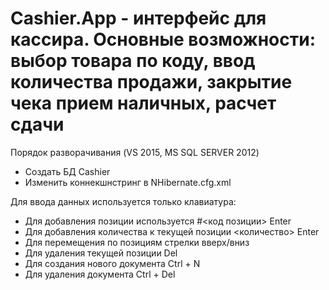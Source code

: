 ﻿# Cashier.App - интерфейс для кассира. Основные возможности: выбор товара по коду, ввод количества продажи, закрытие чека прием наличных, расчет сдачи
<p>Порядок разворачивания (VS 2015, MS SQL SERVER 2012)</p>
<ul>
  <li>Создать БД Cashier</li>
  <li>Изменить коннекшнстринг в NHibernate.cfg.xml</li>
</ul>

<p>
Для ввода данных используется только клавиатура:
<ul>
  <li>Для добавления позиции используется #<код позиции> Enter</li>
  <li>Для добавления количества к текущей позиции <количество> Enter</li>
  <li>Для перемещения по позициям стрелки вверх/вниз</li>
  <li>Для удаления текущей позиции Del</li>
  <li>Для создания нового документа Ctrl + N</li>
  <li>Для удаления документа Ctrl + Del</li>
</ul>
</p>

